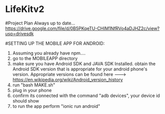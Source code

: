 # LifeKitv2
#Project Plan
Always up to date...
https://drive.google.com/file/d/0B5PKqeTU-CHIM1NfRVo4aDJHZ2c/view?usp=drivesdk

#SETTING UP THE MOBILE APP FOR ANDROID:
1) Assuming you already have npm....
2) go to the MOBILEAPP directory
3) make sure you have Android SDK and JAVA SDK Installed. obtain the Android SDK version that is appropriate for your android phone's version.
Appropriate versions can be found here ---> https://en.wikipedia.org/wiki/Android_version_history
4) run "bash MAKE.sh"
5) plug in your phone
6) confirm its connected with the command "adb devices", your device id should show
7) to run the app perform "ionic run android"


